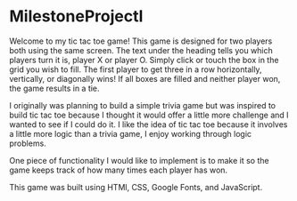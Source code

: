 # MilestoneProjectI
Welcome to my tic tac toe game! This game is designed for two players both using the same screen. The text under the heading tells you which players turn it is, player X or player O. Simply click or touch the box in the grid you wish to fill. The first player to get three in a row horizontally, vertically, or diagonally wins!
If all boxes are filled and neither player won, the game results in a tie.

I originally was planning to build a simple trivia game but was inspired to build tic tac toe because I thought it would offer a little more challenge and I wanted to see if I could do it. I like the idea of tic tac toe because it involves a little more logic than a trivia game, I enjoy working through logic problems.

One piece of functionality I would like to implement is to make it so the game keeps track of how many times each player has won.

This game was built using HTMl, CSS, Google Fonts, and JavaScript.